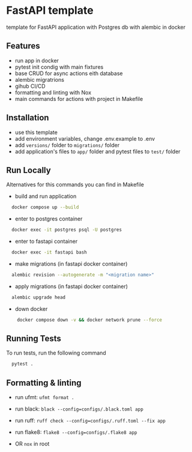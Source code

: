 
# FastAPI template

template for FastAPI application with Postgres db with alembic in docker


## Features

- run app in docker
- pytest init condig with main fixtures
- base CRUD for async actions eith database
- alembic migratrions
- gihub CI/CD
- formatting and linting with Nox
- main commands for actions with project in Makefile


## Installation

- use this template
- add environment variables, change .env.example to .env
- add `versions/` folder to `migrations/` folder
- add application's files to `app/` folder and pytest files to `test/` folder
## Run Locally

Alternatives for this commands you can find in Makefile

- build and run application

```bash
  docker compose up --build
```

- enter to postgres container

```bash
  docker exec -it postgres psql -U postgres
```

- enter to fastapi container

```bash
  docker exec -it fastapi bash
```

- make migrations (in fastapi docker container)

```bash
  alembic revision --autogenerate -m "<migration name>"
```

- apply migrations (in fastapi docker container)

```bash
  alembic upgrade head
```

- down docker

```bash
    docker compose down -v && docker network prune --force
```


## Running Tests

To run tests, run the following command

```bash
  pytest .
```


## Formatting & linting

- run ufmt: `ufmt format .`
- run black: `black --config=configs/.black.toml app`
- run ruff: `ruff check --config=configs/.ruff.toml --fix app`
- run flake8: `flake8 --config=configs/.flake8 app`

- OR `nox` in root

